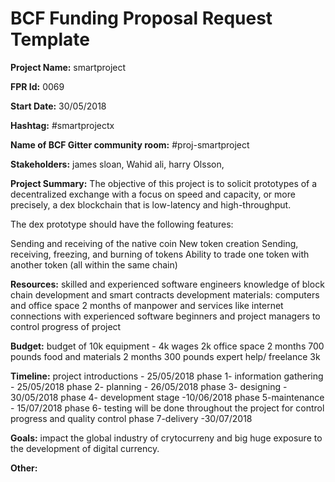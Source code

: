 
# BCF Funding Proposal Request Template

**Project Name:**
smartproject

**FPR Id:**
0069

**Start Date:**
30/05/2018

**Hashtag:**
#smartprojectx

**Name of BCF Gitter community room:**
#proj-smartproject

**Stakeholders:**
james sloan, Wahid ali, harry Olsson,

**Project Summary:**
The objective of this project is to solicit prototypes of a decentralized exchange with a focus on speed and capacity, or more precisely, a dex blockchain that is low-latency and high-throughput.

The dex prototype should have the following features:

Sending and receiving of the native coin
New token creation
Sending, receiving, freezing, and burning of tokens
Ability to trade one token with another token (all within the same chain)

**Resources:**
skilled and experienced software engineers
knowledge of block chain development and smart contracts development 
materials: computers and office space 
2 months of manpower and services like internet 
connections with experienced software beginners and project managers to control progress of project


**Budget:**
budget of 10k 
equipment - 4k 
wages 2k 
office space 2 months 700 pounds
food and materials 2 months 300 pounds
expert help/ freelance 3k


**Timeline:**
project introductions - 25/05/2018
phase 1- information gathering - 25/05/2018
phase 2- planning - 26/05/2018
phase 3- designing - 30/05/2018
phase 4- development stage -10/06/2018
phase 5-maintenance  - 15/07/2018
phase 6- testing will be done throughout the project for control progress and quality control 
phase 7-delivery -30/07/2018




**Goals:**
impact the global industry of crytocurreny and big huge exposure to the development of digital currency.

**Other:**

